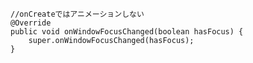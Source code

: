 	
	
	//onCreateではアニメーションしない    @Override    public void onWindowFocusChanged(boolean hasFocus) {        super.onWindowFocusChanged(hasFocus);	}